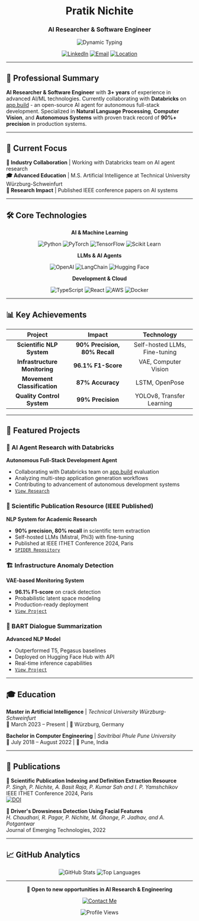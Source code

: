 <div align="center">

# Pratik Nichite
### AI Researcher & Software Engineer

<img src="https://readme-typing-svg.herokuapp.com?font=Inter&weight=500&size=24&duration=3000&pause=1000&color=2563EB&center=true&vCenter=true&width=500&lines=Building+Autonomous+AI+Systems;Collaborating+with+Databricks;3%2B+Years+in+AI%2FML+Research" alt="Dynamic Typing" />

[![LinkedIn](https://img.shields.io/badge/LinkedIn-Connect-0A66C2?style=flat&logo=linkedin)](https://linkedin.com/in/pratik-nichite)
[![Email](https://img.shields.io/badge/Email-Contact-EA4335?style=flat&logo=gmail)](mailto:your-email@example.com)
[![Location](https://img.shields.io/badge/📍-Würzburg,_Germany-6B7280?style=flat)](https://maps.google.com/?q=Würzburg,Germany)

</div>

---

## 🎯 Professional Summary

**AI Researcher & Software Engineer** with **3+ years** of experience in advanced AI/ML technologies. Currently collaborating with **Databricks** on [app.build](https://www.app.build/) - an open-source AI agent for autonomous full-stack development. Specialized in **Natural Language Processing**, **Computer Vision**, and **Autonomous Systems** with proven track record of **90%+ precision** in production systems.

---

## 💼 Current Focus

**🤝 Industry Collaboration** | Working with Databricks team on AI agent research  
**🎓 Advanced Education** | M.S. Artificial Intelligence at Technical University Würzburg-Schweinfurt  
**🔬 Research Impact** | Published IEEE conference papers on AI systems  

---

## 🛠️ Core Technologies

<div align="center">

**AI & Machine Learning**
</div>

<div align="center">

![Python](https://img.shields.io/badge/Python-3776AB?style=for-the-badge&logo=python&logoColor=white)
![PyTorch](https://img.shields.io/badge/PyTorch-EE4C2C?style=for-the-badge&logo=pytorch&logoColor=white)
![TensorFlow](https://img.shields.io/badge/TensorFlow-FF6F00?style=for-the-badge&logo=tensorflow&logoColor=white)
![Scikit Learn](https://img.shields.io/badge/Scikit_Learn-F7931E?style=for-the-badge&logo=scikit-learn&logoColor=white)

</div>

<div align="center">

**LLMs & AI Agents**
</div>

<div align="center">

![OpenAI](https://img.shields.io/badge/OpenAI-412991?style=for-the-badge&logo=openai&logoColor=white)
![LangChain](https://img.shields.io/badge/LangChain-1C3C3C?style=for-the-badge&logoColor=white)
![Hugging Face](https://img.shields.io/badge/🤗_Hugging_Face-FFD21E?style=for-the-badge&logoColor=black)

</div>

<div align="center">

**Development & Cloud**
</div>

<div align="center">

![TypeScript](https://img.shields.io/badge/TypeScript-3178C6?style=for-the-badge&logo=typescript&logoColor=white)
![React](https://img.shields.io/badge/React-61DAFB?style=for-the-badge&logo=react&logoColor=black)
![AWS](https://img.shields.io/badge/AWS-232F3E?style=for-the-badge&logo=amazon-aws&logoColor=white)
![Docker](https://img.shields.io/badge/Docker-2496ED?style=for-the-badge&logo=docker&logoColor=white)

</div>

---

## 📊 Key Achievements

<div align="center">

| **Project** | **Impact** | **Technology** |
|:---:|:---:|:---:|
| **Scientific NLP System** | **90% Precision, 80% Recall** | Self-hosted LLMs, Fine-tuning |
| **Infrastructure Monitoring** | **96.1% F1-Score** | VAE, Computer Vision |
| **Movement Classification** | **87% Accuracy** | LSTM, OpenPose |
| **Quality Control System** | **99% Precision** | YOLOv8, Transfer Learning |

</div>

---

## 🚀 Featured Projects

### 🤖 AI Agent Research with Databricks
**Autonomous Full-Stack Development Agent**
- Collaborating with Databricks team on [app.build](https://www.app.build/) evaluation
- Analyzing multi-step application generation workflows
- Contributing to advancement of autonomous development systems
- [`View Research`](https://github.com/keugenek/app.build-eval-docs)

### 🔬 Scientific Publication Resource (IEEE Published)
**NLP System for Academic Research**
- **90% precision, 80% recall** in scientific term extraction
- Self-hosted LLMs (Mistral, Phi3) with fine-tuning
- Published at IEEE ITHET Conference 2024, Paris
- [`SPIDER Repository`](https://github.com/Sah-Pranav/SPIDER)

### 🏗️ Infrastructure Anomaly Detection
**VAE-based Monitoring System**
- **96.1% F1-score** on crack detection
- Probabilistic latent space modeling
- Production-ready deployment
- [`View Project`](https://github.com/PratikNichite/Anomaly-Detection-for-Infrastructure-Monitoring)

### 📝 BART Dialogue Summarization
**Advanced NLP Model**
- Outperformed T5, Pegasus baselines
- Deployed on Hugging Face Hub with API
- Real-time inference capabilities
- [`View Project`](https://github.com/PratikNichite/Semantics_Group_Tasks)

---

## 🎓 Education

**Master in Artificial Intelligence** | *Technical University Würzburg-Schweinfurt*  
📅 March 2023 – Present | 📍 Würzburg, Germany

**Bachelor in Computer Engineering** | *Savitribai Phule Pune University*  
📅 July 2018 – August 2022 | 📍 Pune, India

---

## 📄 Publications

**🔬 Scientific Publication Indexing and Definition Extraction Resource**  
*P. Singh, P. Nichite, A. Basit Raja, P. Kumar Sah and I. P. Yamshchikov*  
IEEE ITHET Conference 2024, Paris  
[![DOI](https://img.shields.io/badge/DOI-10.1109%2FITHET61869.2024.10837640-0066CC?style=flat)](https://doi.org/10.1109/ITHET61869.2024.10837640)

**🚗 Driver's Drowsiness Detection Using Facial Features**  
*H. Chaudhari, R. Pagar, P. Nichite, M. Ghonge, P. Jadhav, and A. Potgantwar*  
Journal of Emerging Technologies, 2022

---

## 📈 GitHub Analytics

<div align="center">

![GitHub Stats](https://github-readme-stats.vercel.app/api?username=PratikNichite&show_icons=true&theme=default&hide_border=true&count_private=true)
![Top Languages](https://github-readme-stats.vercel.app/api/top-langs/?username=PratikNichite&layout=compact&theme=default&hide_border=true)

</div>

---

<div align="center">

**🌟 Open to new opportunities in AI Research & Engineering**

[![Contact Me](https://img.shields.io/badge/Let's_Connect-2563EB?style=for-the-badge&logo=handshake&logoColor=white)](mailto:your-email@example.com)

<img src="https://komarev.com/ghpvc/?username=PratikNichite&label=Profile%20Views&color=2563EB&style=flat" alt="Profile Views" />

</div>
